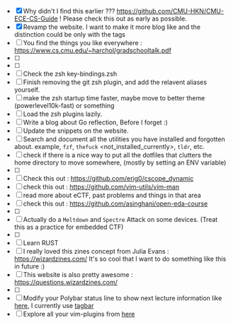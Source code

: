- [X] Why didn't I find this earlier ??? https://github.com/CMU-HKN/CMU-ECE-CS-Guide ! Please check this out as early as possible.
- [X] Revamp the website. I want to make it more blog like and the distinction could be only with the tags
- [ ] You find the things you like everywhere : https://www.cs.cmu.edu/~harchol/gradschooltalk.pdf
- [ ] 
- [ ] 
- [ ] Check the zsh key-bindings.zsh
- [ ] Finish removing the git zsh plugin, and add the relavent aliases yourself.
- [ ] make the zsh startup time faster, maybe move to better theme (powerlevel10k-fast) or something
- [ ] Load the zsh plugins lazily.
- [ ] Write a blog about Go reflection, Before I forget :)
- [ ] Update the snippets on the website. 
- [ ] Search and document all the utilities you have installed and forgotten about. example, `fzf`, `thefuck` <not_installed_currently>, `tldr`, etc.
- [ ] check if there is a nice way to put all the dotfiles that clutters the home directory to move somewhere, (mostly by setting an ENV variable)
- [ ] 
- [ ] Check this out : https://github.com/erig0/cscope_dynamic
- [ ] check this out : https://github.com/vim-utils/vim-man
- [ ] read more about eCTF, past problems and things in that area
- [ ] check this out : https://github.com/asinghani/open-eda-course
- [ ] 
- [ ] Actually do a `Meltdown` and `Spectre` Attack on some devices. (Treat this as a practice for embedded CTF)
- [ ] 
- [ ] Learn RUST
- [ ] I really loved this zines concept from Julia Evans : https://wizardzines.com/ It's so cool that I want to do something like this in future :)
- [ ] This website is also pretty awesome : https://questions.wizardzines.com/
- [ ]
- [ ] Modify your Polybar status line to show next lecture information like [here](https://castel.dev/post/lecture-notes-3/#automatically-changing-the-active-course), I currently use [tagbar](https://github.com/vim-airline/vim-airline)
- [ ] Explore all your vim-plugins from [here](https://github.com/svaderia/dotfiles/tree/master/.vim/pack/bundle/start) 
